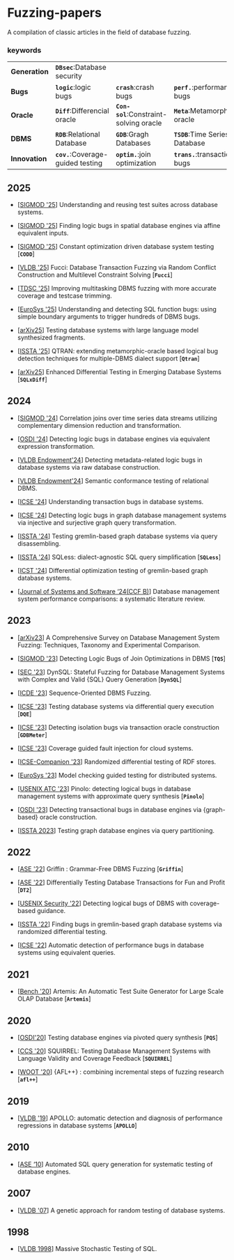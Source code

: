 # Fuzzing-papers
A compilation of classic articles in the field of database fuzzing.

### keywords

| | | | | |
| ---------- | ------------------------------------- | ------------------------------------- | ------------------------------- | ----------------------- |
| **Generation** |**`DBsec`**:Database security      |
| **Bugs**       |**`logic`**:logic bugs             | **`crash`**:crash bugs           | **`perf.`**:performance bugs |
| **Oracle**     |**`Diff`**:Differencial oracle     | **`Con-sol`**:Constraint-solving oracle | **`Meta`**:Metamorphic oracle  |
| **DBMS**       |**`RDB`**:Relational Database      | **`GDB`**:Gragh Databases | **`TSDB`**:Time Series Database  |  **`VDB`**:Vector Database  |
| **Innovation** |**`cov.`**:Coverage-guided testing | **`optim.`**:join optimization | **`trans.`**:transaction bugs  |

## 2025

- [[SIGMOD '25](https://dl.acm.org/doi/10.1145/3698829)] Understanding and reusing test suites across database systems.

- [[SIGMOD '25](https://dl.acm.org/doi/10.1145/3698810)] Finding logic bugs in spatial database engines via affine equivalent inputs.
- [[SIGMOD '25](https://dl.acm.org/doi/10.1145/3709674)] Constant optimization driven database system testing [__`CODD`__]
- [[VLDB '25](https://www.vldb.org/pvldb/vol18/p1879-li.pdf)] Fucci: Database Transaction Fuzzing via Random Conflict Construction and Multilevel Constraint Solving [__`Fucci`__]
- [[TDSC '25](https://ieeexplore.ieee.org/document/10812868)] Improving multitasking DBMS fuzzing with more accurate coverage and testcase trimming.
- [[EuroSys '25](https://dl.acm.org/doi/10.1145/3689031.3696064)] Understanding and detecting SQL function bugs: using simple boundary arguments to trigger hundreds of DBMS bugs.
- [[arXiv25](http://arxiv.org/abs/2505.02012)] Testing database systems with large language model synthesized fragments.
- [[ISSTA '25](https://dl.acm.org/doi/10.1145/3728908)] QTRAN: extending metamorphic-oracle based logical bug detection techniques for multiple-DBMS dialect support [__`Qtran`__]
- [[arXiv25](http://arxiv.org/abs/2501.01236)] Enhanced Differential Testing in Emerging Database Systems [__`SQLxDiff`__]

## 2024

- [[SIGMOD '24](https://dl.acm.org/doi/10.1145/3626722)] Correlation joins over time series data streams utilizing complementary dimension reduction and transformation.

- [[OSDI '24](https://www.usenix.org/conference/osdi24/presentation/jiang)] Detecting logic bugs in database engines via equivalent expression transformation.
- [[VLDB Endowment'24](https://dl.acm.org/doi/10.14778/3659437.3659445)] Detecting metadata-related logic bugs in database systems via raw database construction.
- [[VLDB Endowment'24](https://dl.acm.org/doi/10.14778/3712221.3712247)] Semantic conformance testing of relational DBMS.
- [[ICSE '24](https://dl.acm.org/doi/10.1145/3597503.3639207)] Understanding transaction bugs in database systems.
- [[ICSE '24](https://ieeexplore.ieee.org/abstract/document/10548201)] Detecting logic bugs in graph database management systems via injective and surjective graph query transformation.
- [[ISSTA '24](https://dl.acm.org/doi/10.1145/3650212.3680392)] Testing gremlin-based graph database systems via query disassembling.
- [[ISSTA '24](https://doi.org/10.1145/3650212.3680317)] SQLess: dialect-agnostic SQL query simplification [__`SQLess`__]
- [[ICST '24](https://ieeexplore.ieee.org/document/10638597)] Differential optimization testing of gremlin-based graph database systems.
- [[Journal of Systems and Software ‘24(CCF B)](https://www.sciencedirect.com/science/article/pii/S0164121223002674)] Database management system performance comparisons: a systematic literature review.

## 2023

- [[arXiv23](http://arxiv.org/abs/2311.06728)] A Comprehensive Survey on Database Management System Fuzzing: Techniques, Taxonomy and Experimental Comparison.

- [[SIGMOD '23](https://dl.acm.org/doi/10.1145/3588909)] Detecting Logic Bugs of Join Optimizations in DBMS [__`TQS`__]
- [[SEC '23](https://www.usenix.org/conference/usenixsecurity23/presentation/jiang-zu-ming)] DynSQL: Stateful Fuzzing for Database Management Systems with Complex and Valid {SQL} Query Generation [__`DynSQL`__]
- [[ICDE '23](https://ieeexplore.ieee.org/document/10184875)] Sequence-Oriented DBMS Fuzzing.
- [[ICSE '23](https://dl.acm.org/doi/10.1109/ICSE48619.2023.00175)] Testing database systems via differential query execution [__`DQE`__]
- [[ICSE '23](https://ieeexplore.ieee.org/document/10172773)] Detecting isolation bugs via transaction oracle construction [__`GDBMeter`__]
- [[ICSE '23](https://ieeexplore.ieee.org/document/10172878)] Coverage guided fault injection for cloud systems.
- [[ICSE-Companion '23](https://ieeexplore.ieee.org/document/10172822)] Randomized differential testing of RDF stores.
- [[EuroSys '23](https://dl.acm.org/doi/10.1145/3552326.3587442)] Model checking guided testing for distributed systems.
- [[USENIX ATC '23](https://www.usenix.org/conference/atc23/presentation/hao)] Pinolo: detecting logical bugs in database management systems with approximate query synthesis [__`Pinolo`__]
- [[OSDI '23](https://www.usenix.org/conference/osdi23/presentation/jiang)] Detecting transactional bugs in database engines via {graph-based} oracle construction.
- [[ISSTA 2023](https://dl.acm.org/doi/10.1145/3597926.3598044)] Testing graph database engines via query partitioning.

## 2022

- [[ASE '22](https://dl.acm.org/doi/10.1145/3551349.3560431)] Griffin : Grammar-Free DBMS Fuzzing [__`Griffin`__]

- [[ASE '22](https://dl.acm.org/doi/10.1145/3551349.3556924)] Differentially Testing Database Transactions for Fun and Profit [__`DT2`__]
- [[USENIX Security '22](https://www.usenix.org/conference/usenixsecurity22/presentation/liang)] Detecting logical bugs of DBMS with coverage-based guidance.
- [[ISSTA '22](https://dl.acm.org/doi/10.1145/3533767.3534409)] Finding bugs in gremlin-based graph database systems via randomized differential testing.
- [[ICSE '22](https://ieeexplore.ieee.org/document/9793961)] Automatic detection of performance bugs in database systems using equivalent queries.

## 2021

- [[Bench '20](http://link.springer.com/10.1007/978-3-030-71058-3_5)] Artemis: An Automatic Test Suite Generator for Large Scale OLAP Database [__`Artemis`__]

## 2020

- [[OSDI'20](https://arxiv.org/abs/2001.04174)] Testing database engines via pivoted query synthesis [__`PQS`__]

- [[CCS '20](https://dl.acm.org/doi/10.1145/3372297.3417260)] SQUIRREL: Testing Database Management Systems with Language Validity and Coverage Feedback [__`SQUIRREL`__]
- [[WOOT '20](https://www.usenix.org/conference/woot20/presentation/fioraldi)] {AFL++} : combining incremental steps of fuzzing research [__`afl++`__]

## 2019

- [[VLDB '19](https://dl.acm.org/doi/10.14778/3357377.3357382)] APOLLO: automatic detection and diagnosis of performance regressions in database systems [__`APOLLO`__]

## 2010

- [[ASE ‘10](https://dl.acm.org/doi/10.1145/1858996.1859063)] Automated SQL query generation for systematic testing of database engines.

## 2007

- [[VLDB '07](https://www.vldb.org/conf/2007/papers/industrial/p1243-bati.pdf)] A genetic approach for random testing of database systems.

## 1998

- [[VLDB 1998](https://www.vldb.org/conf/1998/p618.pdf)] Massive Stochastic Testing of SQL.
